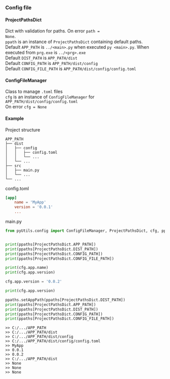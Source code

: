 ### Config file
#### ProjectPathsDict
Dict with validation for paths. On error <code>path = None</code>.  
<code>ppath</code> is an instance of <code>ProjectPathsDict</code> containing default paths.  
Default <code>APP_PATH</code> is <code>../\<main>.py</code> when executed <code>py \<main>.py</code>. When executed from <code>prg.exe</code> is <code>../\<prg>.exe</code>  
Default <code>DIST_PATH</code> is <code>APP_PATH/dist</code>  
Default <code>CONFIG_PATH</code> is <code>APP_PATH/dist/config</code>  
Default <code>CONFIG_FILE_PATH</code> is <code>APP_PATH/dist/config/config.toml</code>  

#### ConfigFileManager
Class to manage <code>.toml</code> files  
<code>cfg</code> is an instance of <code>ConfigFileManager</code> for <code>APP_PATH/dist/config/config.toml</code>  
On error <code>cfg = None</code>

#### Example
Project structure
```
APP_PATH
├── dist
│   ├── config
│   │   ├── config.toml
│   │   └── ...
│   └── ...
├── src
│   ├── main.py
│   └── ...
└── ...
```
config.toml
```toml
[app]
    name = 'MyApp'
    version = '0.0.1'
    ...
```
main.py
```python
from pyUtils.config import ConfigFileManager, ProjectPathsDict, cfg, ppaths


print(ppaths[ProjectPathsDict.APP_PATH])
print(ppaths[ProjectPathsDict.DIST_PATH])
print(ppaths[ProjectPathsDict.CONFIG_PATH])
print(ppaths[ProjectPathsDict.CONFIG_FILE_PATH])

print(cfg.app.name)
print(cfg.app.version)

cfg.app.version = '0.0.2'

print(cfg.app.version)

ppaths.setAppPath(ppaths[ProjectPathsDict.DIST_PATH])
print(ppaths[ProjectPathsDict.APP_PATH])
print(ppaths[ProjectPathsDict.DIST_PATH])
print(ppaths[ProjectPathsDict.CONFIG_PATH])
print(ppaths[ProjectPathsDict.CONFIG_FILE_PATH])
```
```
>> C:/.../APP_PATH
>> C:/.../APP_PATH/dist
>> C:/.../APP_PATH/dist/config
>> C:/.../APP_PATH/dist/config/config.toml
>> MyApp
>> 0.0.1
>> 0.0.2
>> C:/.../APP_PATH/dist
>> None
>> None
>> None
```
